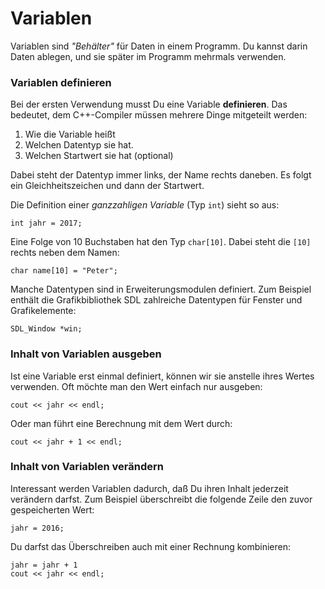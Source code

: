 
# Variablen

Variablen sind *"Behälter"* für Daten in einem Programm. Du kannst darin Daten ablegen, und sie später im Programm mehrmals verwenden. 

### Variablen definieren

Bei der ersten Verwendung musst Du eine Variable **definieren**. Das bedeutet, dem C++-Compiler müssen mehrere Dinge mitgeteilt werden:

1. Wie die Variable heißt
2. Welchen Datentyp sie hat.
3. Welchen Startwert sie hat (optional)

Dabei steht der Datentyp immer links, der Name rechts daneben. Es folgt ein Gleichheitszeichen und dann der Startwert.

Die Definition einer *ganzzahligen Variable* (Typ `int`) sieht so aus:

    int jahr = 2017;

Eine Folge von 10 Buchstaben hat den Typ `char[10]`. Dabei steht die `[10]` rechts neben dem Namen:

    char name[10] = "Peter";

Manche Datentypen sind in Erweiterungsmodulen definiert. Zum Beispiel enthält die Grafikbibliothek SDL zahlreiche Datentypen für Fenster und Grafikelemente:

    SDL_Window *win;

### Inhalt von Variablen ausgeben

Ist eine Variable erst einmal definiert, können wir sie anstelle ihres Wertes verwenden. Oft möchte man den Wert einfach nur ausgeben:

    cout << jahr << endl;

Oder man führt eine Berechnung mit dem Wert durch:

    cout << jahr + 1 << endl;

### Inhalt von Variablen verändern

Interessant werden Variablen dadurch, daß Du ihren Inhalt jederzeit verändern darfst. Zum Beispiel überschreibt die folgende Zeile den zuvor gespeicherten Wert:

    jahr = 2016;

Du darfst das Überschreiben auch mit einer Rechnung kombinieren:

    jahr = jahr + 1
    cout << jahr << endl;
